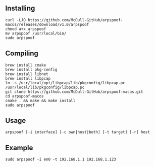 ## Installing

```shell
curl -LJO https://github.com/McDull-GitHub/arpspoof-macos/releases/download/v1.0/arpspoof
chmod a+x arpspoof
mv arpspoof /usr/local/bin/
sudo arpspoof
```

## Compiling

```shell
brew install cmake
brew install pkg-config
brew install libnet
brew install libpcap
ln -s /usr/local/opt/libpcap/lib/pkgconfig/libpcap.pc /usr/local/lib/pkgconfig/libpcap.pc
git clone https://github.com/McDull-GitHub/arpspoof-macos.git
cd arpspoof-macos
cmake . && make && make install
sudo arpspoof
```

## Usage

```shell
arpspoof [-i interface] [-c own|host|both] [-t target] [-r] host
```

## Example

```shell
sudo arpspoof -i en0 -t 192.168.1.1 192.168.1.123
```
